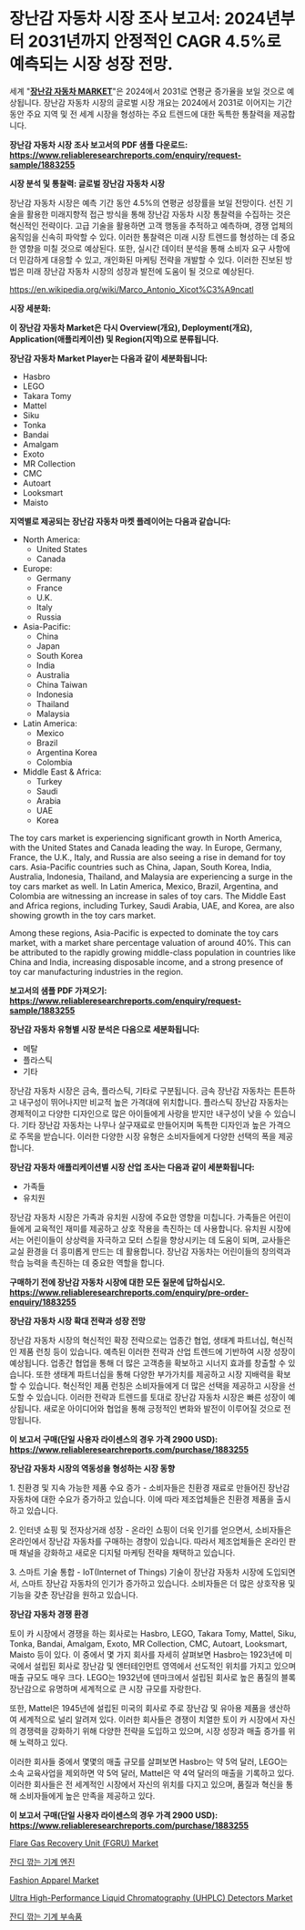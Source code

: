 <p><h1>장난감 자동차 시장 조사 보고서: 2024년부터 2031년까지 안정적인 CAGR 4.5%로 예측되는 시장 성장 전망.</h1></p><p>세계 "<strong><a href="https://www.reliableresearchreports.com/toy-cars-r1883255">장난감 자동차 MARKET</a></strong>"은 2024에서 2031로 연평균 증가율을 보일 것으로 예상됩니다. 장난감 자동차 시장의 글로벌 시장 개요는 2024에서 2031로 이어지는 기간 동안 주요 지역 및 전 세계 시장을 형성하는 주요 트렌드에 대한 독특한 통찰력을 제공합니다.</p>
<p><strong>장난감 자동차 시장 조사 보고서의 PDF 샘플 다운로드: <a href="https://www.reliableresearchreports.com/enquiry/request-sample/1883255">https://www.reliableresearchreports.com/enquiry/request-sample/1883255</a></strong></p>
<p><strong>시장 분석 및 통찰력: 글로벌 장난감 자동차 시장</strong></p>
<p><p>장난감 자동차 시장은 예측 기간 동안 4.5%의 연평균 성장률을 보일 전망이다. 선진 기술을 활용한 미래지향적 접근 방식을 통해 장난감 자동차 시장 통찰력을 수집하는 것은 혁신적인 전략이다. 고급 기술을 활용하면 고객 행동을 추적하고 예측하며, 경쟁 업체의 움직임을 신속히 파악할 수 있다. 이러한 통찰력은 미래 시장 트렌드를 형성하는 데 중요한 영향을 미칠 것으로 예상된다. 또한, 실시간 데이터 분석을 통해 소비자 요구 사항에 더 민감하게 대응할 수 있고, 개인화된 마케팅 전략을 개발할 수 있다. 이러한 진보된 방법은 미래 장난감 자동차 시장의 성장과 발전에 도움이 될 것으로 예상된다.</p></p>
<p><a href="%7CAUTHORITHY_DOMAIN_URL%7C">https://en.wikipedia.org/wiki/Marco_Antonio_Xicot%C3%A9ncatl</a></p>
<p><strong>시장 세분화:</strong></p>
<p><strong>이 장난감 자동차 Market은 다시 Overview(개요), Deployment(개요), Application(애플리케이션) 및 Region(지역)으로 분류됩니다.</strong></p>
<p><strong>장난감 자동차 Market Player는 다음과 같이 세분화됩니다:</strong></p>
<p><ul><li>Hasbro</li><li>LEGO</li><li>Takara Tomy</li><li>Mattel</li><li>Siku</li><li>Tonka</li><li>Bandai</li><li>Amalgam</li><li>Exoto</li><li>MR Collection</li><li>CMC</li><li>Autoart</li><li>Looksmart</li><li>Maisto</li></ul></p>
<p><strong>지역별로 제공되는 장난감 자동차 마켓 플레이어는 다음과 같습니다:</strong></p>
<p><ul>
    <li>
        North America:
        <ul>
            <li>United States</li>
            <li>Canada</li>
        </ul>
    </li>
    <li>
        Europe:
        <ul>
            <li>Germany</li>
            <li>France</li>
            <li>U.K.</li>
            <li>Italy</li>
            <li>Russia</li>
        </ul>
    </li>
    <li>
        Asia-Pacific:
        <ul>
            <li>China</li>
            <li>Japan</li>
            <li>South Korea</li>
            <li>India</li>
            <li>Australia</li>
            <li>China Taiwan</li>
            <li>Indonesia</li>
            <li>Thailand</li>
            <li>Malaysia</li>
        </ul>
    </li>
    <li>
        Latin America:
        <ul>
            <li>Mexico</li>
            <li>Brazil</li>
            <li>Argentina Korea</li>
            <li>Colombia</li>
        </ul>
    </li>
    <li>
        Middle East & Africa:
        <ul>
            <li>Turkey</li>
            <li>Saudi</li>
            <li>Arabia</li>
            <li>UAE</li>
            <li>Korea</li>
        </ul>
    </li>
    </ul></p>
<p><p>The toy cars market is experiencing significant growth in North America, with the United States and Canada leading the way. In Europe, Germany, France, the U.K., Italy, and Russia are also seeing a rise in demand for toy cars. Asia-Pacific countries such as China, Japan, South Korea, India, Australia, Indonesia, Thailand, and Malaysia are experiencing a surge in the toy cars market as well. In Latin America, Mexico, Brazil, Argentina, and Colombia are witnessing an increase in sales of toy cars. The Middle East and Africa regions, including Turkey, Saudi Arabia, UAE, and Korea, are also showing growth in the toy cars market.</p><p>Among these regions, Asia-Pacific is expected to dominate the toy cars market, with a market share percentage valuation of around 40%. This can be attributed to the rapidly growing middle-class population in countries like China and India, increasing disposable income, and a strong presence of toy car manufacturing industries in the region.</p></p>
<p><strong>보고서의 샘플 PDF 가져오기: <a href="https://www.reliableresearchreports.com/enquiry/request-sample/1883255">https://www.reliableresearchreports.com/enquiry/request-sample/1883255</a></strong></p>
<p><strong>장난감 자동차 유형별 시장 분석은 다음으로 세분화됩니다:</strong></p>
<p><ul><li>메탈</li><li>플라스틱</li><li>기타</li></ul></p>
<p><p>장난감 자동차 시장은 금속, 플라스틱, 기타로 구분됩니다. 금속 장난감 자동차는 튼튼하고 내구성이 뛰어나지만 비교적 높은 가격대에 위치합니다. 플라스틱 장난감 자동차는 경제적이고 다양한 디자인으로 많은 아이들에게 사랑을 받지만 내구성이 낮을 수 있습니다. 기타 장난감 자동차는 나무나 살구재료로 만들어지며 독특한 디자인과 높은 가격으로 주목을 받습니다. 이러한 다양한 시장 유형은 소비자들에게 다양한 선택의 폭을 제공합니다.</p></p>
<p><strong>장난감 자동차 애플리케이션별 시장 산업 조사는 다음과 같이 세분화됩니다:</strong></p>
<p><ul><li>가족들</li><li>유치원</li></ul></p>
<p><p>장난감 자동차 시장은 가족과 유치원 시장에 주요한 영향을 미칩니다. 가족들은 어린이들에게 교육적인 재미를 제공하고 상호 작용을 촉진하는 데 사용합니다. 유치원 시장에서는 어린이들이 상상력을 자극하고 모터 스킬을 향상시키는 데 도움이 되며, 교사들은 교실 환경을 더 흥미롭게 만드는 데 활용합니다. 장난감 자동차는 어린이들의 창의력과 학습 능력을 촉진하는 데 중요한 역할을 합니다.</p></p>
<p><strong>구매하기 전에 장난감 자동차 시장에 대한 모든 질문에 답하십시오. <a href="https://www.reliableresearchreports.com/enquiry/pre-order-enquiry/1883255">https://www.reliableresearchreports.com/enquiry/pre-order-enquiry/1883255</a></strong></p>
<p><strong>장난감 자동차 시장 확대 전략과 성장 전망</strong></p>
<p><p>장난감 자동차 시장의 혁신적인 확장 전략으로는 업종간 협업, 생태계 파트너십, 혁신적인 제품 런칭 등이 있습니다. 예측된 이러한 전략과 산업 트렌드에 기반하여 시장 성장이 예상됩니다. 업종간 협업을 통해 더 많은 고객층을 확보하고 시너지 효과를 창출할 수 있습니다. 또한 생태계 파트너십을 통해 다양한 부가가치를 제공하고 시장 지배력을 확보할 수 있습니다. 혁신적인 제품 런칭은 소비자들에게 더 많은 선택을 제공하고 시장을 선도할 수 있습니다. 이러한 전략과 트렌드를 토대로 장난감 자동차 시장은 빠른 성장이 예상됩니다. 새로운 아이디어와 협업을 통해 긍정적인 변화와 발전이 이루어질 것으로 전망됩니다.</p></p>
<p><strong>이 보고서 구매(단일 사용자 라이센스의 경우 가격 2900 USD): <a href="https://www.reliableresearchreports.com/purchase/1883255">https://www.reliableresearchreports.com/purchase/1883255</a></strong></p>
<p><strong>장난감 자동차 시장의 역동성을 형성하는 시장 동향</strong></p>
<p><p>1. 친환경 및 지속 가능한 제품 수요 증가 - 소비자들은 친환경 재료로 만들어진 장난감 자동차에 대한 수요가 증가하고 있습니다. 이에 따라 제조업체들은 친환경 제품을 출시하고 있습니다.</p><p>2. 인터넷 쇼핑 및 전자상거래 성장 - 온라인 쇼핑이 더욱 인기를 얻으면서, 소비자들은 온라인에서 장난감 자동차를 구매하는 경향이 있습니다. 따라서 제조업체들은 온라인 판매 채널을 강화하고 새로운 디지털 마케팅 전략을 채택하고 있습니다.</p><p>3. 스마트 기술 통합 - IoT(Internet of Things) 기술이 장난감 자동차 시장에 도입되면서, 스마트 장난감 자동차의 인기가 증가하고 있습니다. 소비자들은 더 많은 상호작용 및 기능을 갖춘 장난감을 원하고 있습니다.</p></p>
<p><strong>장난감 자동차 경쟁 환경</strong></p>
<p><p>토이 카 시장에서 경쟁을 하는 회사로는 Hasbro, LEGO, Takara Tomy, Mattel, Siku, Tonka, Bandai, Amalgam, Exoto, MR Collection, CMC, Autoart, Looksmart, Maisto 등이 있다. 이 중에서 몇 가지 회사를 자세히 살펴보면 Hasbro는 1923년에 미국에서 설립된 회사로 장난감 및 엔터테인먼트 영역에서 선도적인 위치를 가지고 있으며 매출 규모도 매우 크다. LEGO는 1932년에 덴마크에서 설립된 회사로 높은 품질의 블록 장난감으로 유명하며 세계적으로 큰 시장 규모를 자랑한다.</p><p>또한, Mattel은 1945년에 설립된 미국의 회사로 주로 장난감 및 유아용 제품을 생산하여 세계적으로 널리 알려져 있다. 이러한 회사들은 경쟁이 치열한 토이 카 시장에서 자신의 경쟁력을 강화하기 위해 다양한 전략을 도입하고 있으며, 시장 성장과 매출 증가를 위해 노력하고 있다.</p><p>이러한 회사들 중에서 몇몇의 매출 규모를 살펴보면 Hasbro는 약 5억 달러, LEGO는 소속 교육사업을 제외하면 약 5억 달러, Mattel은 약 4억 달러의 매출을 기록하고 있다. 이러한 회사들은 전 세계적인 시장에서 자신의 위치를 다지고 있으며, 품질과 혁신을 통해 소비자들에게 높은 만족을 제공하고 있다.</p></p>
<p><strong>이 보고서 구매(단일 사용자 라이센스의 경우 가격 2900 USD): <a href="https://www.reliableresearchreports.com/purchase/1883255">https://www.reliableresearchreports.com/purchase/1883255</a></strong></p>
<p><p><a href="https://github.com/ksleyeze/Market-Research-Report-List-1/blob/main/flare-gas-recovery-unit-fgru-market.md">Flare Gas Recovery Unit (FGRU) Market</a></p><p><a href="https://github.com/shampaakter36/Market-Research-Report-List-2/blob/main/953563371817.md">잔디 깎는 기계 엔진</a></p><p><a href="https://medium.com/@luke.bailey5468/fashion-apparel-market-research-report-market-forecast-and-growth-prospects-with-a-steady-cagr-of-b949384645dd">Fashion Apparel Market</a></p><p><a href="https://issuu.com/reportprime-2/docs/ultra-high-performance-liquid-chrom_80798b5909d78e">Ultra High-Performance Liquid Chromatography (UHPLC) Detectors Market</a></p><p><a href="https://github.com/LuckeyCorbin/Market-Research-Report-List-2/blob/main/305471271818.md">잔디 깎는 기계 부속품</a></p></p>